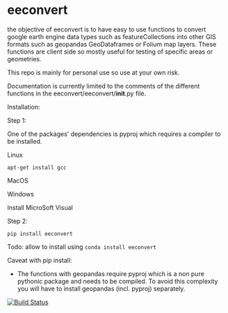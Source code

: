 # eeconvert

the objective of eeconvert is to have easy to use functions to convert google earth engine data types such as featureCollections into other GIS formats such as geopandas GeoDataframes or Folium map layers. These functions are client side so mostly useful for testing of specific areas or geometries. 

This repo is mainly for personal use so use at your own risk.  

Documentation is currently limited to the comments of the different functions in the eeconvert/eeconvert/__init__.py file. 



Installation:  

Step 1:  

One of the packages' dependencies is pyproj which requires a compiler to be installed. 

Linux 

`apt-get install gcc`

MacOS

Windows

Install MicroSoft Visual


Step 2:  

`pip install eeconvert`


Todo: 
allow to install using `conda install eeconvert` 

Caveat with pip install:
- The functions with geopandas require pyproj which is a non pure pythonic package and needs to be compiled. To avoid this complexity you will have to install geopandas (incl. pyproj) separately. 


[![Build Status](https://travis-ci.org/rutgerhofste/eeconvert.svg?branch=master)](https://travis-ci.org/rutgerhofste/eeconvert)
